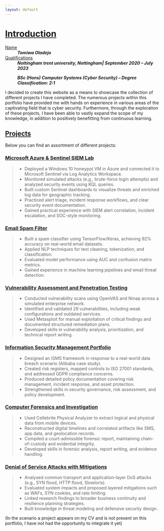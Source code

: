```yaml
---
layout: default
---
```

# <u>Introduction</u>

<dl>
<dt><u>Name</u></dt>
<dd><b style="font-style: italic;">Tomiwa Oladejo</b></dd>
<dt><u>Qualifications</u></dt>
<dd><b style="font-style: italic;">Nottingham trent university, Nottingham| September 2020 – July 2023 
  
  BSc (Hons) Computer Systems (Cyber Security) – Degree Classification: 2:1</b></dd>
</dl>

I decided to create this website as a means to showcase the collection of different projects I have completed. The numerous projects within this portfolio have provided me with hands on experience in various areas of the captivating field that is cyber security. Furthermore, through the exploration of these projects, I have been able to vastly expand the scope of my knowledge, in addition to positively benefitting from continuous learning. 

## <u>Projects</u>
Below you can find an assortment of different projects:

### [Microsoft Azure & Sentinel SIEM Lab](./Microsoft-Azure-&-Sentinel-SIEM-Lab.html)

> *   Deployed a Windows 10 honeypot VM in Azure and connected it to Microsoft Sentinel via Log Analytics Workspace.
> *   Monitored simulated attacks (e.g., brute-force login attempts) and analyzed security events using KQL queries.
> *   Built custom Sentinel dashboards to visualize threats and enriched log data for geographic tracking.
> *   Practiced alert triage, incident response workflows, and clear security event documentation.
> *   Gained practical experience with SIEM alert correlation, incident escalation, and SOC-style monitoring.

### [Email Spam Filter](./Email-Spam-Filter.html)

> *   Built a spam classifier using TensorFlow/Keras, achieving 92% accuracy on real-world email datasets.
> *   Applied NLP techniques for text cleaning, tokenization, and classification.
> *   Evaluated model performance using AUC and confusion matrix metrics.
> *   Gained experience in machine learning pipelines and email threat detection.

### [Vulnerability Assessment and Penetration Testing](./Vulnerability-Assessment-and-Penetration-Testing.html)

> *   Conducted vulnerability scans using OpenVAS and Nmap across a simulated enterprise network.
> *   Identified and validated 29 vulnerabilities, including weak configurations and outdated services.
> *   Used Metasploit for manual exploitation of critical findings and documented structured remediation plans.
> *   Developed skills in vulnerability analysis, prioritization, and technical report writing.

### [Information Security Management Portfolio](./Information-Security-Portfolio.html)

> *   Designed an ISMS framework in response to a real-world data breach scenario (Alibaba case study).
> *   Created risk registers, mapped controls to ISO 27001 standards, and addressed GDPR compliance concerns.
> *   Produced detailed policy documentation covering risk management, incident response, and asset protection.
> *   Strengthened skills in security governance, risk assessment, and policy development.

### [Computer Forensics and Investigation](./Computer-Forensics-and-Investigation.html)

> *   Used Cellebrite Physical Analyzer to extract logical and physical data from mobile devices.
> *   Reconstructed digital timelines and correlated artifacts like SMS, app data, and geolocation records.
> *   Compiled a court-admissible forensic report, maintaining chain-of-custody and evidential integrity.
> *   Developed skills in forensic analysis, report writing, and evidence handling.

### [Denial of Service Attacks with Mitigations](./Denial-of-Service-Attacks-with-Mitigations.html)

> *   Analysed common transport and application-layer DoS attacks (e.g., SYN flood, HTTP flood, Slowloris).
> *   Evaluated system impacts and proposed layered mitigations such as WAFs, SYN cookies, and rate limiting.
> *   Linked research findings to broader business continuity and resilience planning strategies.
> *   Built knowledge in threat modeling and defensive security design.

(In the scenario a project appears on my CV and is not present on this portfolio, I have not had the opportunity to integrate it yet)

